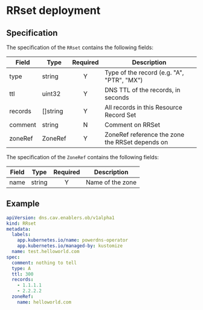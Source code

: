 # RRset deployment

## Specification

The specification of the `RRset` contains the following fields:

| Field | Type | Required | Description |
| ----- | ---- |:--------:| ----------- |
| type | string | Y | Type of the record (e.g. "A", "PTR", "MX") |
| ttl | uint32 | Y | DNS TTL of the records, in seconds
| records | []string | Y | All records in this Resource Record Set
| comment | string | N | Comment on RRSet |
| zoneRef | ZoneRef | Y | ZoneRef reference the zone the RRSet depends on |

The specification of the `ZoneRef` contains the following fields:

| Field | Type | Required | Description |
| ----- | ---- |:--------:| ----------- |
| name | string | Y | Name of the zone |

## Example

```yaml
apiVersion: dns.cav.enablers.ob/v1alpha1
kind: RRset
metadata:
  labels:
    app.kubernetes.io/name: powerdns-operator
    app.kubernetes.io/managed-by: kustomize
  name: test.helloworld.com
spec:
  comment: nothing to tell
  type: A
  ttl: 300
  records:
    - 1.1.1.1
    - 2.2.2.2
  zoneRef:
    name: helloworld.com
```